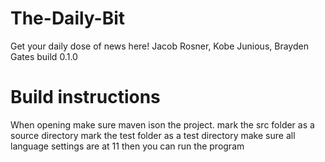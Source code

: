 # The-Daily-Bit
Get your daily dose of news here!
Jacob Rosner, Kobe Junious, Brayden Gates
build 0.1.0
# Build instructions
When opening make sure maven ison the project.
mark the src folder as a source directory
mark the test folder as a test directory
make sure all language settings are at 11
then you can run the program
